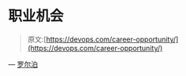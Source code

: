 # 职业机会

> 原文:[https://devops.com/career-opportunity/](https://devops.com/career-opportunity/)

— [罗尔泊](https://devops.com/author/breselman/)
